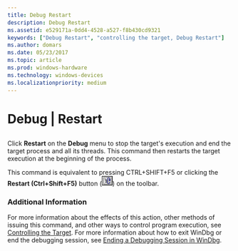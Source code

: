 ```yaml
---
title: Debug Restart
description: Debug Restart
ms.assetid: e529171a-0dd4-4528-a527-f8b430cd9321
keywords: ["Debug Restart", "controlling the target, Debug Restart"]
ms.author: domars
ms.date: 05/23/2017
ms.topic: article
ms.prod: windows-hardware
ms.technology: windows-devices
ms.localizationpriority: medium
---
```


# Debug | Restart


## <span id="ddk_debug_restart_dbg"></span><span id="DDK_DEBUG_RESTART_DBG"></span>


Click **Restart** on the **Debug** menu to stop the target's execution and end the target process and all its threads. This command then restarts the target execution at the beginning of the process.

This command is equivalent to pressing CTRL+SHIFT+F5 or clicking the **Restart (Ctrl+Shift+F5)** button (![screen shot of the restart button](images/tbrestart.png)) on the toolbar.

### <span id="additional_information"></span><span id="ADDITIONAL_INFORMATION"></span>Additional Information

For more information about the effects of this action, other methods of issuing this command, and other ways to control program execution, see [Controlling the Target](controlling-the-target.md). For more information about how to exit WinDbg or end the debugging session, see [Ending a Debugging Session in WinDbg](ending-a-debugging-session-in-windbg.md).

 

 





